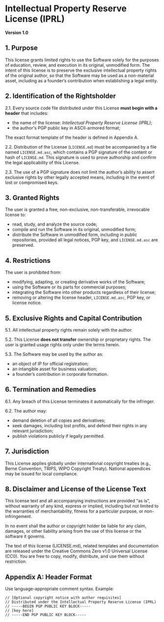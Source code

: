 # Intellectual Property Reserve License (IPRL)
**Version 1.0**

## 1. Purpose

This license grants limited rights to use the Software solely for the purposes of education, review, and execution in its original, unmodified form. The intent of this license is to preserve the exclusive intellectual property rights of the original author, so that the Software may be used as a non-material asset, including as a founder’s contribution when establishing a legal entity.

## 2. Identification of the Rightsholder

2.1. Every source code file distributed under this License **must begin with a header** that includes:
- the name of the license: *Intellectual Property Reserve License (IPRL)*;
- the author's PGP public key in ASCII-armored format;

The exact format template of the header is defined in Appendix A.

2.2. Distribution of the License (`LICENSE.md`) must be accompanied by a file named `LICENSE.md.asc`, which contains a PGP signature of the content or hash of `LICENSE.md`. This signature is used to prove authorship and confirm the legal applicability of this License.

2.3. The use of a PGP signature does not limit the author’s ability to assert exclusive rights by other legally accepted means, including in the event of lost or compromised keys.

## 3. Granted Rights

The user is granted a free, non-exclusive, non-transferable, irrevocable license to:
- read, study, and analyze the source code;
- compile and run the Software in its original, unmodified form;
- distribute the Software in unmodified form, including in public repositories, provided all legal notices, PGP key, and `LICENSE.md.asc` are preserved.

## 4. Restrictions

The user is prohibited from:
- modifying, adapting, or creating derivative works of the Software;
- using the Software or its parts for commercial purposes;
- integrating the Software into other products regardless of their license;
- removing or altering the license header, `LICENSE.md.asc`, PGP key, or license notice.

## 5. Exclusive Rights and Capital Contribution

5.1. All intellectual property rights remain solely with the author.

5.2. This License **does not transfer** ownership or proprietary rights. The user is granted usage rights only under the terms herein.

5.3. The Software may be used by the author as:
- an object of IP for official registration;
- an intangible asset for business valuation;
- a founder’s contribution in corporate formation.

## 6. Termination and Remedies

6.1. Any breach of this License terminates it automatically for the infringer.

6.2. The author may:
- demand deletion of all copies and derivatives;
- seek damages, including lost profits, and defend their rights in any relevant jurisdiction;
- publish violations publicly if legally permitted.

## 7. Jurisdiction

This License applies globally under international copyright treaties (e.g., Berne Convention, TRIPS, WIPO Copyright Treaty). National appendices may be issued for local compliance.

## 8. Disclaimer and License of the License Text

This license text and all accompanying instructions are provided “as is”, without warranty of any kind, express or implied, including but not limited to the warranties of merchantability, fitness for a particular purpose, or non-infringement.

In no event shall the author or copyright holder be liable for any claim, damages, or other liability arising from the use of this license or the software it governs.

The text of this license (LICENSE.md), related templates and documentation are released under the Creative Commons Zero v1.0 Universal License (CC0). You are free to copy, modify, distribute, and use them without restriction.

## Appendix A: Header Format

Use language-appropriate comment syntax. Example:

```plaintext
// [Optional copyright notice with author requisites]
// Distributed under the Intellectual Property Reserve License (IPRL)
// -----BEGIN PGP PUBLIC KEY BLOCK-----
// [key here]
// -----END PGP PUBLIC KEY BLOCK-----
```
